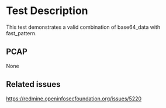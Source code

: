 # Test Description
This test demonstrates a valid combination of base64_data with fast_pattern.

## PCAP
None

## Related issues
https://redmine.openinfosecfoundation.org/issues/5220
